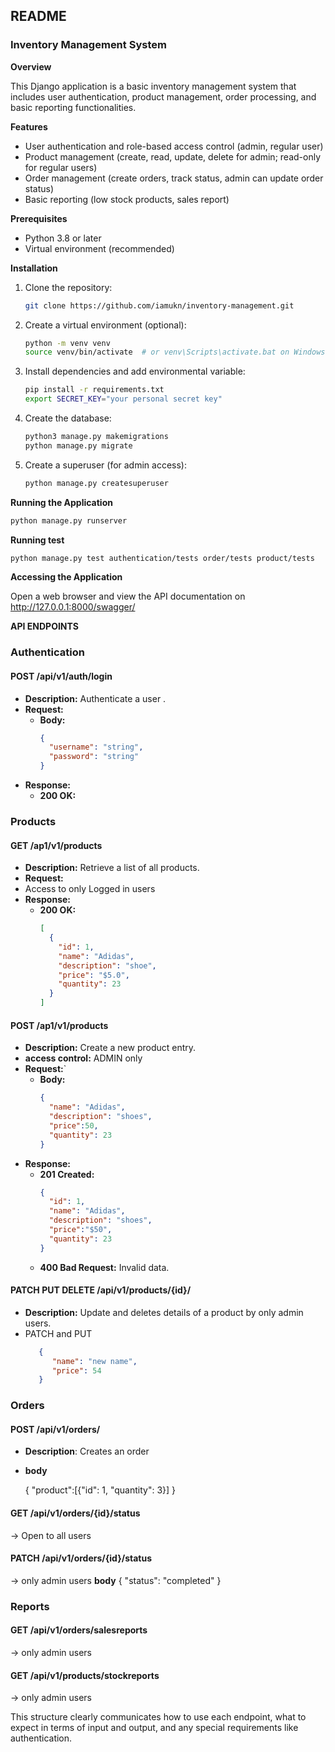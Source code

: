 ## README

### Inventory Management System

**Overview**

This Django application is a basic inventory management system that includes user authentication, product management, order processing, and basic reporting functionalities.

**Features**

* User authentication and role-based access control (admin, regular user)
* Product management (create, read, update, delete for admin; read-only for regular users)
* Order management (create orders, track status, admin can update order status)
* Basic reporting (low stock products, sales report)

**Prerequisites**

* Python 3.8 or later
* Virtual environment (recommended)

**Installation**

1. Clone the repository:
   ```bash
   git clone https://github.com/iamukn/inventory-management.git
   ```
2. Create a virtual environment (optional):
   ```bash
   python -m venv venv
   source venv/bin/activate  # or venv\Scripts\activate.bat on Windows
   ```
3. Install dependencies and add environmental variable:
   ```bash
   pip install -r requirements.txt
   export SECRET_KEY="your personal secret key"
   ```
4. Create the database:
   ```bash
   python3 manage.py makemigrations
   python manage.py migrate
   ```
5. Create a superuser (for admin access):
   ```bash
   python manage.py createsuperuser
   ```

**Running the Application**

```bash
python manage.py runserver
```

**Running test**
```bash
python manage.py test authentication/tests order/tests product/tests
```
**Accessing the Application**

Open a web browser and view the API documentation on http://127.0.0.1:8000/swagger/

**API ENDPOINTS**
### Authentication

#### POST /api/v1/auth/login
- **Description:** Authenticate a user .
- **Request:**
  - **Body:** 
    ```json
    {
      "username": "string",
      "password": "string"
    }
    ```
- **Response:**
  - **200 OK:** 

### Products

#### GET /ap1/v1/products
- **Description:** Retrieve a list of all products.
- **Request:**
- Access to only Logged in users 
- **Response:**
  - **200 OK:**
    ```json
    [
      {
        "id": 1,
        "name": "Adidas",
        "description": "shoe",
        "price": "$5.0",
        "quantity": 23
      }
    ]
    ```

#### POST /ap1/v1/products
- **Description:** Create a new product entry.
- **access control:** ADMIN only 
- **Request:**`
  - **Body:**
    ```json
    {
      "name": "Adidas",
      "description": "shoes",
      "price":50,
      "quantity": 23
    }
    ```
- **Response:**
  - **201 Created:** 
    ```json
    {
      "id": 1,
      "name": "Adidas",
      "description": "shoes",
      "price":"$50",
      "quantity": 23
    }
    ```
  - **400 Bad Request:** Invalid data.

#### PATCH  PUT  DELETE /api/v1/products/{id}/
- **Description:** Update and deletes details of a product by only admin users.
- PATCH and PUT
  ``` json
     {
        "name": "new name",
        "price": 54
     }
  ```

### Orders

#### POST /api/v1/orders/
- **Description**: Creates an order
- **body**

    {
    "product":[{"id": 1, "quantity": 3}]
    } 

#### GET /api/v1/orders/{id}/status
-> Open to all users

#### PATCH /api/v1/orders/{id}/status
-> only admin users
**body**
{
"status": "completed"
}


### Reports
#### GET /api/v1/orders/salesreports
-> only admin users
#### GET /api/v1/products/stockreports
-> only admin users



This structure clearly communicates how to use each endpoint, what to expect in terms of input and output, and any special requirements like authentication.
